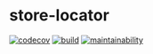 # store-locator
[![codecov](https://codecov.io/gh/omaru/store-locator/branch/master/graph/badge.svg)](https://codecov.io/gh/omaru/store-locator)
[![build](https://travis-ci.org/omaru/store-locator.svg?branch=master)](https://travis-ci.org/omaru/store-locator)
[![maintainability](https://api.codeclimate.com/v1/badges/907e2222bdc0209b2865/maintainability)](https://codeclimate.com/github/omaru/store-locator/maintainability)
